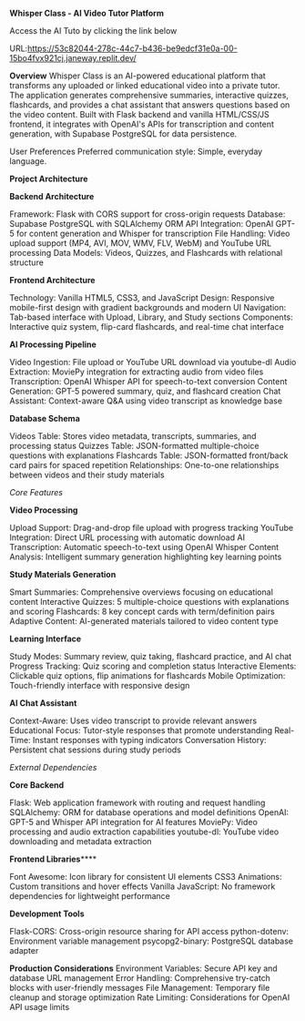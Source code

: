 
**Whisper Class - AI Video Tutor Platform**

Access the AI Tuto by clicking the link below

URL:https://53c82044-278c-44c7-b436-be9edcf31e0a-00-15bo4fvx921cj.janeway.replit.dev/



**Overview**
Whisper Class is an AI-powered educational platform that transforms any uploaded or linked educational video into a private tutor. The application generates comprehensive summaries, interactive quizzes, flashcards, and provides a chat assistant that answers questions based on the video content. Built with Flask backend and vanilla HTML/CSS/JS frontend, it integrates with OpenAI's APIs for transcription and content generation, with Supabase PostgreSQL for data persistence.

User Preferences
Preferred communication style: Simple, everyday language.

**Project Architecture**

**Backend Architecture**

Framework: Flask with CORS support for cross-origin requests
Database: Supabase PostgreSQL with SQLAlchemy ORM
API Integration: OpenAI GPT-5 for content generation and Whisper for transcription
File Handling: Video upload support (MP4, AVI, MOV, WMV, FLV, WebM) and YouTube URL processing
Data Models: Videos, Quizzes, and Flashcards with relational structure

**Frontend Architecture**

Technology: Vanilla HTML5, CSS3, and JavaScript
Design: Responsive mobile-first design with gradient backgrounds and modern UI
Navigation: Tab-based interface with Upload, Library, and Study sections
Components: Interactive quiz system, flip-card flashcards, and real-time chat interface

**AI Processing Pipeline**

Video Ingestion: File upload or YouTube URL download via youtube-dl
Audio Extraction: MoviePy integration for extracting audio from video files
Transcription: OpenAI Whisper API for speech-to-text conversion
Content Generation: GPT-5 powered summary, quiz, and flashcard creation
Chat Assistant: Context-aware Q&A using video transcript as knowledge base

**Database Schema**

Videos Table: Stores video metadata, transcripts, summaries, and processing status
Quizzes Table: JSON-formatted multiple-choice questions with explanations
Flashcards Table: JSON-formatted front/back card pairs for spaced repetition
Relationships: One-to-one relationships between videos and their study materials

_Core Features_

**Video Processing**

Upload Support: Drag-and-drop file upload with progress tracking
YouTube Integration: Direct URL processing with automatic download
AI Transcription: Automatic speech-to-text using OpenAI Whisper
Content Analysis: Intelligent summary generation highlighting key learning points

**Study Materials Generation**

Smart Summaries: Comprehensive overviews focusing on educational content
Interactive Quizzes: 5 multiple-choice questions with explanations and scoring
Flashcards: 8 key concept cards with term/definition pairs
Adaptive Content: AI-generated materials tailored to video content type

**Learning Interface**

Study Modes: Summary review, quiz taking, flashcard practice, and AI chat
Progress Tracking: Quiz scoring and completion status
Interactive Elements: Clickable quiz options, flip animations for flashcards
Mobile Optimization: Touch-friendly interface with responsive design

**AI Chat Assistant**

Context-Aware: Uses video transcript to provide relevant answers
Educational Focus: Tutor-style responses that promote understanding
Real-Time: Instant responses with typing indicators
Conversation History: Persistent chat sessions during study periods

_External Dependencies_

**Core Backend**

Flask: Web application framework with routing and request handling
SQLAlchemy: ORM for database operations and model definitions
OpenAI: GPT-5 and Whisper API integration for AI features
MoviePy: Video processing and audio extraction capabilities
youtube-dl: YouTube video downloading and metadata extraction


**Frontend Libraries******

Font Awesome: Icon library for consistent UI elements
CSS3 Animations: Custom transitions and hover effects
Vanilla JavaScript: No framework dependencies for lightweight performance

**Development Tools**

Flask-CORS: Cross-origin resource sharing for API access
python-dotenv: Environment variable management
psycopg2-binary: PostgreSQL database adapter

**Production Considerations**
Environment Variables: Secure API key and database URL management
Error Handling: Comprehensive try-catch blocks with user-friendly messages
File Management: Temporary file cleanup and storage optimization
Rate Limiting: Considerations for OpenAI API usage limits
